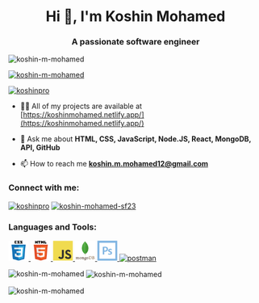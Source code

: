 <h1 align="center">Hi 👋, I'm Koshin Mohamed</h1>
<h3 align="center">A passionate software engineer</h3>

<p align="left"> <img src="https://komarev.com/ghpvc/?username=koshin-m-mohamed&label=Profile%20views&color=0e75b6&style=flat" alt="koshin-m-mohamed" /> </p>

<p align="left"> <a href="https://github.com/ryo-ma/github-profile-trophy"><img src="https://github-profile-trophy.vercel.app/?username=koshin-m-mohamed" alt="koshin-m-mohamed" /></a> </p>

<p align="left"> <a href="https://twitter.com/koshinpro" target="blank"><img src="https://img.shields.io/twitter/follow/koshinpro?logo=twitter&style=for-the-badge" alt="koshinpro" /></a> </p>

- 👨‍💻 All of my projects are available at [https://koshinmohamed.netlify.app/](https://koshinmohamed.netlify.app/)

- 💬 Ask me about **HTML, CSS, JavaScript, Node.JS, React, MongoDB, API, GitHub**

- 📫 How to reach me **koshin.m.mohamed12@gmail.com**

<h3 align="left">Connect with me:</h3>
<p align="left">
<a href="https://twitter.com/koshinpro" target="blank"><img align="center" src="https://raw.githubusercontent.com/rahuldkjain/github-profile-readme-generator/master/src/images/icons/Social/twitter.svg" alt="koshinpro" height="30" width="40" /></a>
<a href="https://linkedin.com/in/koshin-mohamed-sf23" target="blank"><img align="center" src="https://raw.githubusercontent.com/rahuldkjain/github-profile-readme-generator/master/src/images/icons/Social/linked-in-alt.svg" alt="koshin-mohamed-sf23" height="30" width="40" /></a>
</p>

<h3 align="left">Languages and Tools:</h3>
<p align="left"> <a href="https://www.w3schools.com/css/" target="_blank" rel="noreferrer"> <img src="https://raw.githubusercontent.com/devicons/devicon/master/icons/css3/css3-original-wordmark.svg" alt="css3" width="40" height="40"/> </a> <a href="https://www.w3.org/html/" target="_blank" rel="noreferrer"> <img src="https://raw.githubusercontent.com/devicons/devicon/master/icons/html5/html5-original-wordmark.svg" alt="html5" width="40" height="40"/> </a> <a href="https://developer.mozilla.org/en-US/docs/Web/JavaScript" target="_blank" rel="noreferrer"> <img src="https://raw.githubusercontent.com/devicons/devicon/master/icons/javascript/javascript-original.svg" alt="javascript" width="40" height="40"/> </a> <a href="https://www.mongodb.com/" target="_blank" rel="noreferrer"> <img src="https://raw.githubusercontent.com/devicons/devicon/master/icons/mongodb/mongodb-original-wordmark.svg" alt="mongodb" width="40" height="40"/> </a> <a href="https://www.photoshop.com/en" target="_blank" rel="noreferrer"> <img src="https://raw.githubusercontent.com/devicons/devicon/master/icons/photoshop/photoshop-line.svg" alt="photoshop" width="40" height="40"/> </a> <a href="https://postman.com" target="_blank" rel="noreferrer"> <img src="https://www.vectorlogo.zone/logos/getpostman/getpostman-icon.svg" alt="postman" width="40" height="40"/> </a> </p>

<p><img align="left" src="https://github-readme-stats.vercel.app/api/top-langs?username=koshin-m-mohamed&show_icons=true&locale=en&layout=compact" alt="koshin-m-mohamed" /></p>

<p>&nbsp;<img align="center" src="https://github-readme-stats.vercel.app/api?username=koshin-m-mohamed&show_icons=true&locale=en" alt="koshin-m-mohamed" /></p>

<p><img align="center" src="https://github-readme-streak-stats.herokuapp.com/?user=koshin-m-mohamed&" alt="koshin-m-mohamed" /></p>

